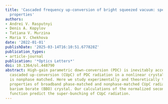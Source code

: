 ```yaml
---
title: 'Cascaded frequency up-conversion of bright squeezed vacuum: spectral and correlation
  properties'
authors:
- Andrei V. Rasputnyi
- Denis A. Kopylov
- Tatiana V. Murzina
- Maria V. Chekhova
date: '2022-01-01'
publishDate: '2025-03-14T16:10:51.677828Z'
publication_types:
- article-journal
publication: '*Optics Letters*'
doi: 10.1364/ol.448790
abstract: High-gain parametric down-conversion (PDC) is inevitably accompanied by
  cascaded up-conversion (CUpC) of PDC radiation in a nonlinear crystal even if CUpC
  is nonphase matched. Here we study experimentally and theoretically the spectral
  properties of broadband phase-matched and nonphase-matched CUpC radiation in a beta
  barium borate (BBO) crystal. Our calculations of the normalized second-order correlation
  function predict the super-bunching of CUpC radiation.
---
```

